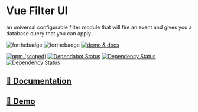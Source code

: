 # Vue Filter UI

an universal configurable filter module that will fire an event
and gives you a database query that you can apply.

![forthebadge](https://forthebadge.com/images/badges/made-with-vue.svg)
![forthebadge](https://forthebadge.com/images/badges/built-with-love.svg)
[![demo & docs](https://forthebadge.com/images/badges/check-it-out.svg)](https://docs.vue-filter-ui.surge.sh/0-Demo.html)

[![npm (scoped)](https://img.shields.io/npm/v/vue-filter-ui?color=brightgreen)](https://www.npmjs.com/package/vue-filter-ui)
[![Dependabot Status](https://api.dependabot.com/badges/status?host=github&repo=adrianjost/vue-filter-ui)](https://dependabot.com)
[![Dependency Status](https://david-dm.org/adrianjost/vue-filter-ui.svg)](https://david-dm.org/adrianjost/vue-filter-ui) [![Dependency Status](https://david-dm.org/adrianjost/vue-filter-ui/dev-status.svg)](https://david-dm.org/adrianjost/vue-filter-ui?type=dev)

## [📖 Documentation](http://docs.vue-filter-ui.surge.sh)
## [🎪 Demo](http://docs.vue-filter-ui.surge.sh/0-Demo.html)

